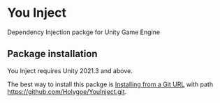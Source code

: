# You Inject

Dependency Injection packge for Unity Game Engine

## Package installation

You Inject requires Unity 2021.3 and above.

The best way to install this packge is [Installing from a Git URL](https://docs.unity3d.com/Manual/upm-ui-giturl.html) with path https://github.com/Holygoe/YouInject.git.
